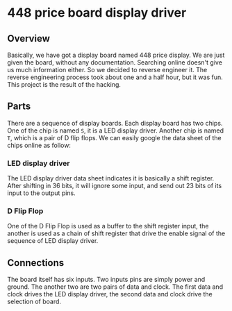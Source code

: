 # 448 price board display driver

## Overview
Basically, we have got a display board named 448 price display. We are just given the board, without any documentation. Searching online doesn't give us much information either. So we decided to reverse engineer it. The reverse engineering process took about one and a half hour, but it was fun. This project is the result of the hacking.

## Parts
There are a sequence of display boards. Each display board has two chips. One of the chip is named `S`, it is a LED display driver. Another chip is named `T`, which is a pair of D flip flops. We can easily google the data sheet of the chips online as follow:

### LED display driver
The LED display driver data sheet indicates it is basically a shift register. After shifting in 36 bits, it will ignore some input, and send out 23 bits of its input to the output pins.

### D Flip Flop
One of the D Flip Flop is used as a buffer to the shift register input, the another is used as a chain of shift register that drive the enable signal of the sequence of LED display driver. 

## Connections
The board itself has six inputs. Two inputs pins are simply power and ground. The another two are two pairs of data and clock. The first data and clock drives the LED display driver, the second data and clock drive the selection of board.